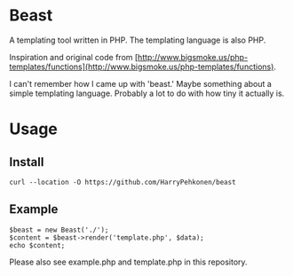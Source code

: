 # Beast

A templating tool written in PHP.  The templating language is also PHP.

Inspiration and original code from [http://www.bigsmoke.us/php-templates/functions](http://www.bigsmoke.us/php-templates/functions).

I can't remember how I came up with 'beast.'  Maybe something about a simple
templating language.  Probably a lot to do with how tiny it actually is.

# Usage

## Install

    curl --location -O https://github.com/HarryPehkonen/beast

## Example

    $beast = new Beast('./');
    $content = $beast->render('template.php', $data);
    echo $content;

Please also see example.php and template.php in this repository.
